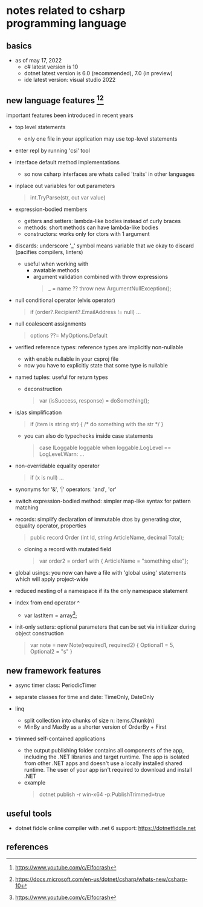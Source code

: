 # notes related to csharp programming language

## basics

- as of may 17, 2022
  - c# latest version is 10 
  - dotnet latest version is 6.0 (recommended), 7.0 (in preview)
  - ide latest version: visual studio 2022


## new language features [^1][^2]

important features been introduced in recent years

- top level statements
  - only one file in your application may use top-level statements

- enter repl by running 'csi' tool

- interface default method implementations
  - so now csharp interfaces are whats called 'traits' in other languages

- inplace out variables for out parameters
  > int.TryParse(str, out var value)

- expression-bodied members
  - getters and setters: lambda-like bodies instead of curly braces
  - methods: short methods can have lambda-like bodies
  - constructors: works only for ctors with 1 argument

- discards: underscore '_' symbol means variable that we okay to discard (pacifies compilers, linters)
  - useful when working with 
    - awatable methods
    - argument validation combined with throw expressions
      > _ = name ?? throw new ArgumentNullException();

- null conditional operator (elvis operator)
  > if (order?.Recipient?.EmailAddress != null) ...

- null coalescent assignments
  > options ??= MyOptions.Default

- verified reference types: reference types are implicitly non-nullable
  - with <Nullable>enable</Nullable> <WarningsAsErrors>nullable</WarningsAsErrors> in your csproj file
  - now you have to explicitly state that some type is nullable

- named tuples: useful for return types
  - deconstruction
    > var (isSuccess, response) = doSomething();

- is/as simplification
  > if (item is string str) { /* do something with the str */ }
  - you can also do typechecks inside case statements
    > case ILoggable loggable when loggable.LogLevel == LogLevel.Warn: ...

- non-overridable equality operator
  > if (x is null) ...

- synonyms for '&', '|' operators: 'and', 'or'

- switch expression-bodied method: simpler map-like syntax for pattern matching

- records: simplify declaration of immutable dtos by generating ctor, equality operator, properties
  > public record Order (int Id, string ArticleName, decimal Total);
  - cloning a record with mutated field
    > var order2 = order1 with { ArticleName = "something else"};

- global usings: you now can have a file with 'global using' statements which will apply project-wide

- reduced nesting of a namespace if its the only namespace statement

- index from end operator ^
  - var lastItem = array[^1]; 

- init-only setters: optional parameters that can be set via initializer during object construction
  > var note = new Note(required1, required2) { Optional1 = 5, Optional2 = "s" }


## new framework features

- async timer class: PeriodicTimer
- separate classes for time and date: TimeOnly, DateOnly
- linq
  - split collection into chunks of size n: items.Chunk(n)
  - MinBy and MaxBy as a shorter version of OrderBy + First

- trimmed self-contained applications
  - the output publishing folder contains all components of the app, including the .NET libraries 
    and target runtime. The app is isolated from other .NET apps and doesn't use a locally installed 
    shared runtime. The user of your app isn't required to download and install .NET
  - example
    > dotnet publish -r win-x64 -p:PublishTrimmed=true


## useful tools

- dotnet fiddle online compiler with .net 6 support: https://dotnetfiddle.net


## references

[^1]: https://www.youtube.com/c/Elfocrash
[^2]: https://docs.microsoft.com/en-us/dotnet/csharp/whats-new/csharp-10
[^3]: https://docs.microsoft.com/en-us/dotnet/core/deploying/trimming/trim-self-contained
